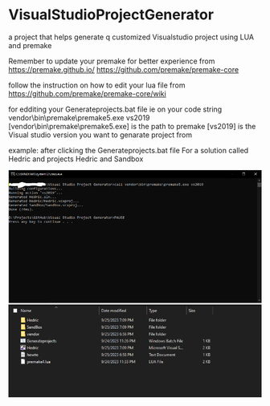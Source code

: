 # VisualStudioProjectGenerator
a project that helps generate q customized Visualstudio project using LUA and premake 


Remember to update your premake for better experience from 
https://premake.github.io/
https://github.com/premake/premake-core

follow the instruction on how to edit your lua file from
https://github.com/premake/premake-core/wiki

for edditing your Generateprojects.bat file ie 
on your code string vendor\bin\premake\premake5.exe vs2019
[vendor\bin\premake\premake5.exe] is the path to premake
[vs2019] is the Visual studio version you want to genarate project from

example:
after clicking the Generateprojects.bat file
For a solution called Hedric 
and projects Hedric and Sandbox

<img src="https://github.com/petermeshack/VisualStudioProjectGenerator/blob/main/images/image1.PNG?raw=true" alt="image1"><br>
<img src="https://github.com/petermeshack/VisualStudioProjectGenerator/blob/main/images/image2.PNG?raw=true" alt="image2"><br>



